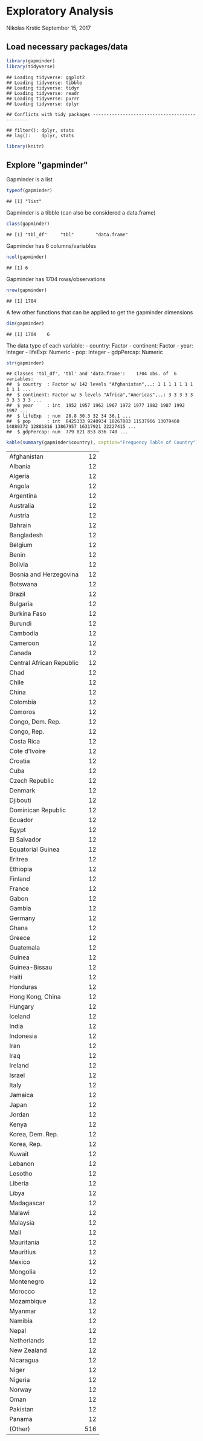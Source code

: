 Exploratory Analysis
================
Nikolas Krstic
September 15, 2017

Load necessary packages/data
----------------------------

``` r
library(gapminder)
library(tidyverse)
```

    ## Loading tidyverse: ggplot2
    ## Loading tidyverse: tibble
    ## Loading tidyverse: tidyr
    ## Loading tidyverse: readr
    ## Loading tidyverse: purrr
    ## Loading tidyverse: dplyr

    ## Conflicts with tidy packages ----------------------------------------------

    ## filter(): dplyr, stats
    ## lag():    dplyr, stats

``` r
library(knitr)
```

Explore "gapminder"
-------------------

Gapminder is a list

``` r
typeof(gapminder)
```

    ## [1] "list"

Gapminder is a tibble (can also be considered a data.frame)

``` r
class(gapminder)
```

    ## [1] "tbl_df"     "tbl"        "data.frame"

Gapminder has 6 columns/variables

``` r
ncol(gapminder)
```

    ## [1] 6

Gapminder has 1704 rows/observations

``` r
nrow(gapminder)
```

    ## [1] 1704

A few other functions that can be applied to get the gapminder dimensions

``` r
dim(gapminder)
```

    ## [1] 1704    6

The data type of each variable: - country: Factor - continent: Factor - year: Integer - lifeExp: Numeric - pop: Integer - gdpPercap: Numeric

``` r
str(gapminder)
```

    ## Classes 'tbl_df', 'tbl' and 'data.frame':    1704 obs. of  6 variables:
    ##  $ country  : Factor w/ 142 levels "Afghanistan",..: 1 1 1 1 1 1 1 1 1 1 ...
    ##  $ continent: Factor w/ 5 levels "Africa","Americas",..: 3 3 3 3 3 3 3 3 3 3 ...
    ##  $ year     : int  1952 1957 1962 1967 1972 1977 1982 1987 1992 1997 ...
    ##  $ lifeExp  : num  28.8 30.3 32 34 36.1 ...
    ##  $ pop      : int  8425333 9240934 10267083 11537966 13079460 14880372 12881816 13867957 16317921 22227415 ...
    ##  $ gdpPercap: num  779 821 853 836 740 ...

``` r
kable(summary(gapminder$country), caption="Frequency Table of Country")
```

|                          |     |
|:-------------------------|----:|
| Afghanistan              |   12|
| Albania                  |   12|
| Algeria                  |   12|
| Angola                   |   12|
| Argentina                |   12|
| Australia                |   12|
| Austria                  |   12|
| Bahrain                  |   12|
| Bangladesh               |   12|
| Belgium                  |   12|
| Benin                    |   12|
| Bolivia                  |   12|
| Bosnia and Herzegovina   |   12|
| Botswana                 |   12|
| Brazil                   |   12|
| Bulgaria                 |   12|
| Burkina Faso             |   12|
| Burundi                  |   12|
| Cambodia                 |   12|
| Cameroon                 |   12|
| Canada                   |   12|
| Central African Republic |   12|
| Chad                     |   12|
| Chile                    |   12|
| China                    |   12|
| Colombia                 |   12|
| Comoros                  |   12|
| Congo, Dem. Rep.         |   12|
| Congo, Rep.              |   12|
| Costa Rica               |   12|
| Cote d'Ivoire            |   12|
| Croatia                  |   12|
| Cuba                     |   12|
| Czech Republic           |   12|
| Denmark                  |   12|
| Djibouti                 |   12|
| Dominican Republic       |   12|
| Ecuador                  |   12|
| Egypt                    |   12|
| El Salvador              |   12|
| Equatorial Guinea        |   12|
| Eritrea                  |   12|
| Ethiopia                 |   12|
| Finland                  |   12|
| France                   |   12|
| Gabon                    |   12|
| Gambia                   |   12|
| Germany                  |   12|
| Ghana                    |   12|
| Greece                   |   12|
| Guatemala                |   12|
| Guinea                   |   12|
| Guinea-Bissau            |   12|
| Haiti                    |   12|
| Honduras                 |   12|
| Hong Kong, China         |   12|
| Hungary                  |   12|
| Iceland                  |   12|
| India                    |   12|
| Indonesia                |   12|
| Iran                     |   12|
| Iraq                     |   12|
| Ireland                  |   12|
| Israel                   |   12|
| Italy                    |   12|
| Jamaica                  |   12|
| Japan                    |   12|
| Jordan                   |   12|
| Kenya                    |   12|
| Korea, Dem. Rep.         |   12|
| Korea, Rep.              |   12|
| Kuwait                   |   12|
| Lebanon                  |   12|
| Lesotho                  |   12|
| Liberia                  |   12|
| Libya                    |   12|
| Madagascar               |   12|
| Malawi                   |   12|
| Malaysia                 |   12|
| Mali                     |   12|
| Mauritania               |   12|
| Mauritius                |   12|
| Mexico                   |   12|
| Mongolia                 |   12|
| Montenegro               |   12|
| Morocco                  |   12|
| Mozambique               |   12|
| Myanmar                  |   12|
| Namibia                  |   12|
| Nepal                    |   12|
| Netherlands              |   12|
| New Zealand              |   12|
| Nicaragua                |   12|
| Niger                    |   12|
| Nigeria                  |   12|
| Norway                   |   12|
| Oman                     |   12|
| Pakistan                 |   12|
| Panama                   |   12|
| (Other)                  |  516|
